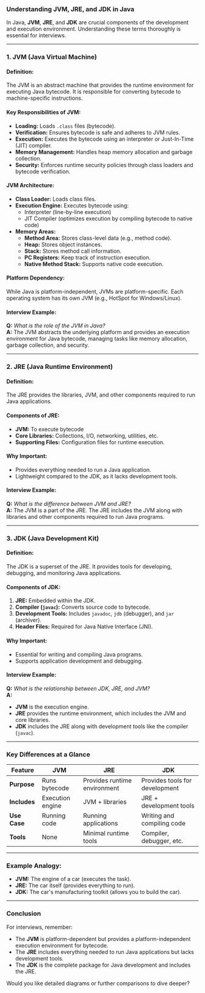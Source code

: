 ### **Understanding JVM, JRE, and JDK in Java**

In Java, **JVM**, **JRE**, and **JDK** are crucial components of the development and execution environment. Understanding these terms thoroughly is essential for interviews.

---

### **1. JVM (Java Virtual Machine)**
#### **Definition:**  
The JVM is an abstract machine that provides the runtime environment for executing Java bytecode. It is responsible for converting bytecode to machine-specific instructions.

#### **Key Responsibilities of JVM:**
- **Loading:** Loads `.class` files (bytecode).
- **Verification:** Ensures bytecode is safe and adheres to JVM rules.
- **Execution:** Executes the bytecode using an interpreter or Just-In-Time (JIT) compiler.
- **Memory Management:** Handles heap memory allocation and garbage collection.
- **Security:** Enforces runtime security policies through class loaders and bytecode verification.

#### **JVM Architecture:**
- **Class Loader:** Loads class files.
- **Execution Engine:** Executes bytecode using:
  - Interpreter (line-by-line execution)
  - JIT Compiler (optimizes execution by compiling bytecode to native code)
- **Memory Areas:** 
  - **Method Area:** Stores class-level data (e.g., method code).
  - **Heap:** Stores object instances.
  - **Stack:** Stores method call information.
  - **PC Registers:** Keep track of instruction execution.
  - **Native Method Stack:** Supports native code execution.
  
#### **Platform Dependency:**  
While Java is platform-independent, JVMs are platform-specific. Each operating system has its own JVM (e.g., HotSpot for Windows/Linux).

#### **Interview Example:**  
**Q:** *What is the role of the JVM in Java?*  
**A:** The JVM abstracts the underlying platform and provides an execution environment for Java bytecode, managing tasks like memory allocation, garbage collection, and security.

---

### **2. JRE (Java Runtime Environment)**
#### **Definition:**  
The JRE provides the libraries, JVM, and other components required to run Java applications.

#### **Components of JRE:**
- **JVM:** To execute bytecode
- **Core Libraries:** Collections, I/O, networking, utilities, etc.
- **Supporting Files:** Configuration files for runtime execution.

#### **Why Important:**  
- Provides everything needed to run a Java application.
- Lightweight compared to the JDK, as it lacks development tools.

#### **Interview Example:**  
**Q:** *What is the difference between JVM and JRE?*  
**A:** The JVM is a part of the JRE. The JRE includes the JVM along with libraries and other components required to run Java programs.

---

### **3. JDK (Java Development Kit)**
#### **Definition:**  
The JDK is a superset of the JRE. It provides tools for developing, debugging, and monitoring Java applications.

#### **Components of JDK:**
1. **JRE:** Embedded within the JDK.
2. **Compiler (`javac`):** Converts source code to bytecode.
3. **Development Tools:** Includes `javadoc`, `jdb` (debugger), and `jar` (archiver).
4. **Header Files:** Required for Java Native Interface (JNI).

#### **Why Important:**  
- Essential for writing and compiling Java programs.
- Supports application development and debugging.

#### **Interview Example:**  
**Q:** *What is the relationship between JDK, JRE, and JVM?*  
**A:**  
- **JVM** is the execution engine.
- **JRE** provides the runtime environment, which includes the JVM and core libraries.
- **JDK** includes the JRE along with development tools like the compiler (`javac`).

---

### **Key Differences at a Glance**

| **Feature** | **JVM** | **JRE** | **JDK** |
|-------------|---------|---------|--------|
| **Purpose** | Runs bytecode | Provides runtime environment | Provides tools for development |
| **Includes** | Execution engine | JVM + libraries | JRE + development tools |
| **Use Case** | Running code | Running applications | Writing and compiling code |
| **Tools** | None | Minimal runtime tools | Compiler, debugger, etc. |

---

### **Example Analogy:**  
- **JVM:** The engine of a car (executes the task).  
- **JRE:** The car itself (provides everything to run).  
- **JDK:** The car's manufacturing toolkit (allows you to build the car).  

---

### **Conclusion**
For interviews, remember:
- The **JVM** is platform-dependent but provides a platform-independent execution environment for bytecode.
- The **JRE** includes everything needed to run Java applications but lacks development tools.
- The **JDK** is the complete package for Java development and includes the JRE.

Would you like detailed diagrams or further comparisons to dive deeper?